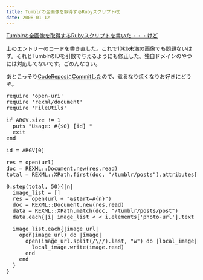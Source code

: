 ```yaml
---
title: Tumblrの全画像を取得するRubyスクリプト改
date: 2008-01-12
---
```

<a href="http://uk-studio.net/2008/01/11/ruby_tumblr_getimages/">Tumblrの全画像を取得するRubyスクリプトを書いた・・・けど</a>

上のエントリーのコードを書き直した。これで10kb未満の画像でも問題ないはず。それとTumblrのIDを引数で与えるようにも修正した。独自ドメインのやつには対応してないです。ごめんなさい。

あとこっそり<a href="http://coderepos.org/share/browser/lang/ruby/misc/tumblr_getimages.rb">CodeReposにCommitした</a>ので、煮るなり焼くなりお好きにどうぞ。

<pre lang="ruby">
require 'open-uri'
require 'rexml/document'
require 'FileUtils'

if ARGV.size != 1
  puts "Usage: #{$0} [id] "
  exit
end

id = ARGV[0]

res = open(url)
doc = REXML::Document.new(res.read)
total = REXML::XPath.first(doc, "/tumblr/posts").attributes['total'].to_i

0.step(total, 50){|n|
  image_list = []
  res = open(url + "&start=#{n}")
  doc = REXML::Document.new(res.read)
  data = REXML::XPath.match(doc, "/tumblr/posts/post")
  data.each{|i| image_list < < i.elements['photo-url'].text }

  image_list.each{|image_url|
    open(image_url) do |image|
      open(image_url.split(/\//).last, "w") do |local_image|
        local_image.write(image.read)
      end
    end
  }
}
</pre></pre>